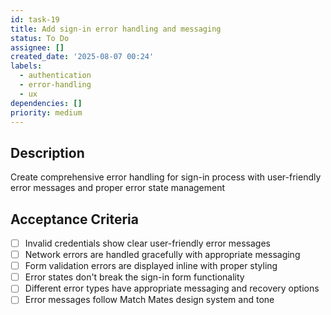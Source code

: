 ```yaml
---
id: task-19
title: Add sign-in error handling and messaging
status: To Do
assignee: []
created_date: '2025-08-07 00:24'
labels:
  - authentication
  - error-handling
  - ux
dependencies: []
priority: medium
---
```


## Description

Create comprehensive error handling for sign-in process with user-friendly error messages and proper error state management

## Acceptance Criteria

- [ ] Invalid credentials show clear user-friendly error messages
- [ ] Network errors are handled gracefully with appropriate messaging
- [ ] Form validation errors are displayed inline with proper styling
- [ ] Error states don't break the sign-in form functionality
- [ ] Different error types have appropriate messaging and recovery options
- [ ] Error messages follow Match Mates design system and tone
